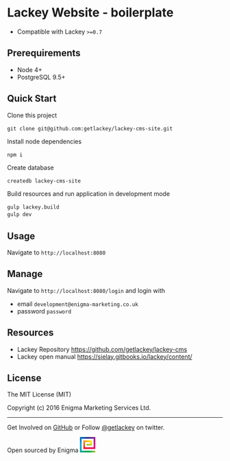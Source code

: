 # Lackey Website - boilerplate

 * Compatible with Lackey `>=0.7`

## Prerequirements

 * Node 4+
 * PostgreSQL 9.5+

## Quick Start

Clone this project

```
git clone git@github.com:getlackey/lackey-cms-site.git
```

Install node dependencies

```
npm i
```

Create database

```sh
createdb lackey-cms-site
```

Build resources and run application in development mode

```sh
gulp lackey.build
gulp dev
```

## Usage

Navigate to `http://localhost:8080`

## Manage

Navigate to `http://localhost:8080/login` and login with

 * email `development@enigma-marketing.co.uk`
 * password `password`

## Resources

 * Lackey Repository https://github.com/getlackey/lackey-cms
 * Lackey open manual https://sielay.gitbooks.io/lackey/content/

## License

The MIT License (MIT)

Copyright (c) 2016 Enigma Marketing Services Ltd.

---

Get Involved on [GitHub](https://github.com/getlackey) or Follow [@getlackey](https://twitter.com/GetLackey) on twitter.

Open sourced by Enigma ![Enigma Marketing Services](https://github.com/getlackey/lackey-cms/raw/master/docs/logo-spiral@2x.png)
